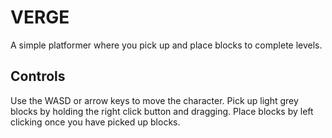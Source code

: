 # VERGE
A simple platformer where you pick up and place blocks to complete levels.

## Controls
Use the WASD or arrow keys to move the character. Pick up light grey blocks by holding the right click button and dragging. Place blocks by left clicking once you have picked up blocks.
